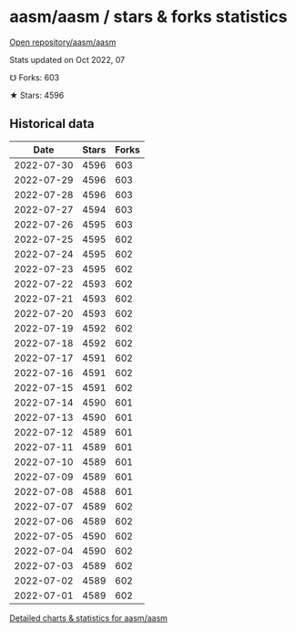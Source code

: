 # aasm/aasm / stars & forks statistics

[Open repository/aasm/aasm](https://github.com/aasm/aasm)

Stats updated on Oct 2022, 07

☋ Forks: 603

★ Stars: 4596

## Historical data
| Date | Stars | Forks |
|------|-------|-------|
| 2022-07-30 | 4596 | 603 | 
| 2022-07-29 | 4596 | 603 | 
| 2022-07-28 | 4596 | 603 | 
| 2022-07-27 | 4594 | 603 | 
| 2022-07-26 | 4595 | 603 | 
| 2022-07-25 | 4595 | 602 | 
| 2022-07-24 | 4595 | 602 | 
| 2022-07-23 | 4595 | 602 | 
| 2022-07-22 | 4593 | 602 | 
| 2022-07-21 | 4593 | 602 | 
| 2022-07-20 | 4593 | 602 | 
| 2022-07-19 | 4592 | 602 | 
| 2022-07-18 | 4592 | 602 | 
| 2022-07-17 | 4591 | 602 | 
| 2022-07-16 | 4591 | 602 | 
| 2022-07-15 | 4591 | 602 | 
| 2022-07-14 | 4590 | 601 | 
| 2022-07-13 | 4590 | 601 | 
| 2022-07-12 | 4589 | 601 | 
| 2022-07-11 | 4589 | 601 | 
| 2022-07-10 | 4589 | 601 | 
| 2022-07-09 | 4589 | 601 | 
| 2022-07-08 | 4588 | 601 | 
| 2022-07-07 | 4589 | 602 | 
| 2022-07-06 | 4589 | 602 | 
| 2022-07-05 | 4590 | 602 | 
| 2022-07-04 | 4590 | 602 | 
| 2022-07-03 | 4589 | 602 | 
| 2022-07-02 | 4589 | 602 | 
| 2022-07-01 | 4589 | 602 | 


[Detailed charts & statistics for aasm/aasm](https://reviewgithub.com/rep/aasm/aasm)
